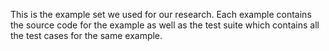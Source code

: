 This is the example set we used for our research. Each example contains the source code for the example as well as the test suite which contains all the test cases for the same example.  
